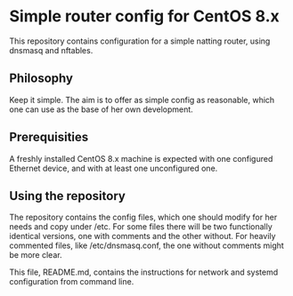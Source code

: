 # Simple router config for CentOS 8.x

This repository contains configuration for a simple natting router,
using dnsmasq and nftables.

## Philosophy

Keep it simple.  The aim is to offer as simple config as reasonable,
which one can use as the base of her own development.

## Prerequisities

A freshly installed CentOS 8.x machine is expected with one configured
Ethernet device, and with at least one unconfigured one.

## Using the repository

The repository contains the config files, which one should modify for
her needs and copy under /etc.  For some files there will be two
functionally identical versions, one with comments and the other
without.  For heavily commented files, like /etc/dnsmasq.conf, the one
without comments might be more clear.

This file, README.md, contains the instructions for network and
systemd configuration from command line.



